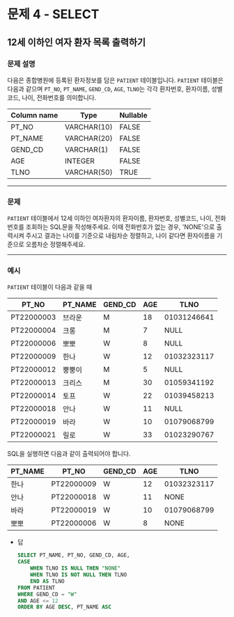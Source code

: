 # 문제 4 - SELECT

## 12세 이하인 여자 환자 목록 출력하기

### **문제 설명**

다음은 종합병원에 등록된 환자정보를 담은 `PATIENT` 테이블입니다. `PATIENT` 테이블은 다음과 같으며 `PT_NO`, `PT_NAME`, `GEND_CD`, `AGE`, `TLNO`는 각각 환자번호, 환자이름, 성별코드, 나이, 전화번호를 의미합니다.

| Column name | Type | Nullable |
| --- | --- | --- |
| PT_NO | VARCHAR(10) | FALSE |
| PT_NAME | VARCHAR(20) | FALSE |
| GEND_CD | VARCHAR(1) | FALSE |
| AGE | INTEGER | FALSE |
| TLNO | VARCHAR(50) | TRUE |

---

### 문제

`PATIENT` 테이블에서 12세 이하인 여자환자의 환자이름, 환자번호, 성별코드, 나이, 전화번호를 조회하는 SQL문을 작성해주세요. 이때 전화번호가 없는 경우, 'NONE'으로 출력시켜 주시고 결과는 나이를 기준으로 내림차순 정렬하고, 나이 같다면 환자이름을 기준으로 오름차순 정렬해주세요.

---

### 예시

`PATIENT` 테이블이 다음과 같을 때

| PT_NO | PT_NAME | GEND_CD | AGE | TLNO |
| --- | --- | --- | --- | --- |
| PT22000003 | 브라운 | M | 18 | 01031246641 |
| PT22000004 | 크롱 | M | 7 | NULL |
| PT22000006 | 뽀뽀 | W | 8 | NULL |
| PT22000009 | 한나 | W | 12 | 01032323117 |
| PT22000012 | 뿡뿡이 | M | 5 | NULL |
| PT22000013 | 크리스 | M | 30 | 01059341192 |
| PT22000014 | 토프 | W | 22 | 01039458213 |
| PT22000018 | 안나 | W | 11 | NULL |
| PT22000019 | 바라 | W | 10 | 01079068799 |
| PT22000021 | 릴로 | W | 33 | 01023290767 |

SQL을 실행하면 다음과 같이 출력되어야 합니다.

| PT_NAME | PT_NO | GEND_CD | AGE | TLNO |
| --- | --- | --- | --- | --- |
| 한나 | PT22000009 | W | 12 | 01032323117 |
| 안나 | PT22000018 | W | 11 | NONE |
| 바라 | PT22000019 | W | 10 | 01079068799 |
| 뽀뽀 | PT22000006 | W | 8 | NONE |

- 답
    
    ```sql
    SELECT PT_NAME, PT_NO, GEND_CD, AGE, 
    CASE 
        WHEN TLNO IS NULL THEN "NONE"
        WHEN TLNO IS NOT NULL THEN TLNO
        END AS TLNO
    FROM PATIENT 
    WHERE GEND_CD = "W"
    AND AGE <= 12
    ORDER BY AGE DESC, PT_NAME ASC
    ```